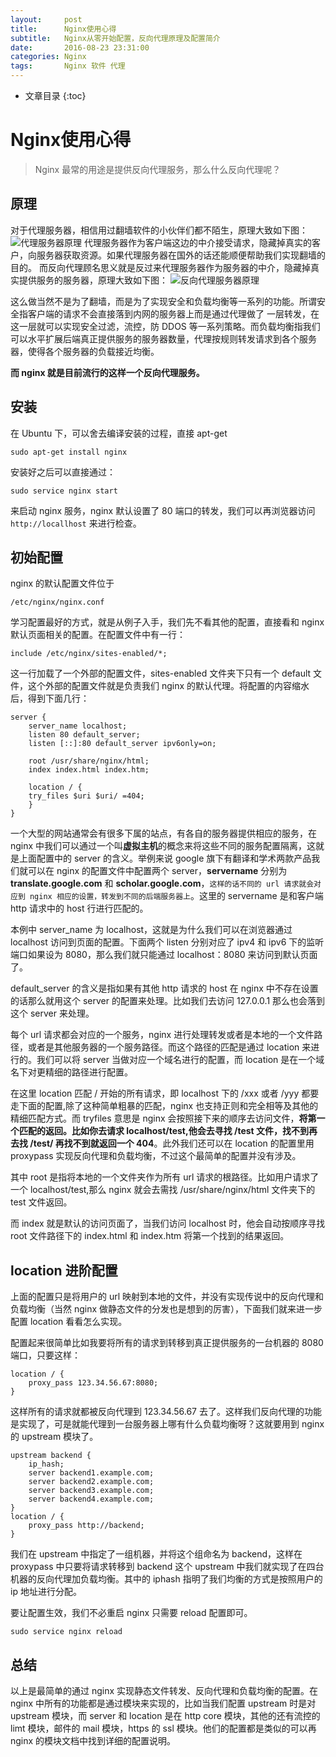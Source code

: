 ```yaml
---
layout:     post
title:      Nginx使用心得
subtitle:   Nginx从零开始配置，反向代理原理及配置简介
date:       2016-08-23 23:31:00
categories: Nginx
tags:       Nginx 软件 代理
---
```


* 文章目录
{:toc}

# Nginx使用心得

> Nginx 最常的用途是提供反向代理服务，那么什么反向代理呢？




## 原理

对于代理服务器，相信用过翻墙软件的小伙伴们都不陌生，原理大致如下图：
![代理服务器原理](http://oc26wuqdw.bkt.clouddn.com/blog/nginxstart/mginx1.png)
代理服务器作为客户端这边的中介接受请求，隐藏掉真实的客户，向服务器获取资源。如果代理服务器在国外的话还能顺便帮助我们实现翻墙的目的。
而反向代理顾名思义就是反过来代理服务器作为服务器的中介，隐藏掉真实提供服务的服务器，原理大致如下图：
![反向代理服务器原理](http://oc26wuqdw.bkt.clouddn.com/blog/nginxstart/nginx2.png)

这么做当然不是为了翻墙，而是为了实现安全和负载均衡等一系列的功能。所谓安全指客户端的请求不会直接落到内网的服务器上而是通过代理做了 一层转发，在这一层就可以实现安全过滤，流控，防 DDOS 等一系列策略。而负载均衡指我们可以水平扩展后端真正提供服务的服务器数量，代理按规则转发请求到各个服务器，使得各个服务器的负载接近均衡。

**而 nginx 就是目前流行的这样一个反向代理服务。**

## 安装

在 Ubuntu 下，可以舍去编译安装的过程，直接 apt-get

```
sudo apt-get install nginx
```

安装好之后可以直接通过：

```
sudo service nginx start
```

来启动 nginx 服务，nginx 默认设置了 80 端口的转发，我们可以再浏览器访问 `http://locallhost` 来进行检查。

## 初始配置

nginx 的默认配置文件位于

```
/etc/nginx/nginx.conf
```

学习配置最好的方式，就是从例子入手，我们先不看其他的配置，直接看和 nginx 默认页面相关的配置。在配置文件中有一行：

```
include /etc/nginx/sites-enabled/*;
```

这一行加载了一个外部的配置文件，sites-enabled 文件夹下只有一个 default 文件，这个外部的配置文件就是负责我们 nginx 的默认代理。将配置的内容缩水后，得到下面几行：

```
server {
    server_name localhost;
    listen 80 default_server;
    listen [::]:80 default_server ipv6only=on;

    root /usr/share/nginx/html;
    index index.html index.htm;

    location / {
    try_files $uri $uri/ =404;
    }
}
```

一个大型的网站通常会有很多下属的站点，有各自的服务器提供相应的服务，在 nginx 中我们可以通过一个叫**虚拟主机**的概念来将这些不同的服务配置隔离，这就是上面配置中的 server 的含义。举例来说 google 旗下有翻译和学术两款产品我们就可以在 nginx 的配置文件中配置两个 server，**servername** 分别为 **translate.google.com** 和 **scholar.google.com**，`这样的话不同的 url 请求就会对应到 nginx 相应的设置，转发到不同的后端服务器上`。这里的 servername 是和客户端 http 请求中的 host 行进行匹配的。

本例中 server_name 为 localhost，这就是为什么我们可以在浏览器通过 localhost 访问到页面的配置。下面两个 listen 分别对应了 ipv4 和 ipv6 下的监听端口如果设为 8080，那么我们就只能通过 localhost：8080 来访问到默认页面了。

default_server 的含义是指如果有其他 http 请求的 host 在 nginx 中不存在设置的话那么就用这个 server 的配置来处理。比如我们去访问 127.0.0.1 那么也会落到这个 server 来处理。

每个 url 请求都会对应的一个服务，nginx 进行处理转发或者是本地的一个文件路径，或者是其他服务器的一个服务路径。而这个路径的匹配是通过 location 来进行的。我们可以将 server 当做对应一个域名进行的配置，而 location 是在一个域名下对更精细的路径进行配置。

在这里 location 匹配 / 开始的所有请求，即 localhost 下的 /xxx 或者 /yyy 都要走下面的配置,除了这种简单粗暴的匹配，nginx 也支持正则和完全相等及其他的精细匹配方式。而 tryfiles 意思是 nginx 会按照接下来的顺序去访问文件，**将第一个匹配的返回。比如你去请求 localhost/test,他会去寻找 /test 文件，找不到再去找 /test/ 再找不到就返回一个 404**。此外我们还可以在 location 的配置里用 proxypass 实现反向代理和负载均衡，不过这个最简单的配置并没有涉及。

其中 root 是指将本地的一个文件夹作为所有 url 请求的根路径。比如用户请求了一个 localhost/test,那么 nginx 就会去需找 /usr/share/nginx/html 文件夹下的 test 文件返回。

而 index 就是默认的访问页面了，当我们访问 localhost 时，他会自动按顺序寻找 root 文件路径下的 index.html 和 index.htm 将第一个找到的结果返回。

## location 进阶配置

上面的配置只是将用户的 url 映射到本地的文件，并没有实现传说中的反向代理和负载均衡（当然 nginx 做静态文件的分发也是想到的厉害），下面我们就来进一步配置 location 看看怎么实现。

配置起来很简单比如我要将所有的请求到转移到真正提供服务的一台机器的 8080 端口，只要这样：

```
location / {
    proxy_pass 123.34.56.67:8080;
}
```

这样所有的请求就都被反向代理到 123.34.56.67 去了。这样我们反向代理的功能是实现了，可是就能代理到一台服务器上哪有什么负载均衡呀？这就要用到 nginx 的 upstream 模块了。

```
upstream backend {
    ip_hash;
    server backend1.example.com;
    server backend2.example.com;
    server backend3.example.com;
    server backend4.example.com;
}
location / {
    proxy_pass http://backend;
}
```

我们在 upstream 中指定了一组机器，并将这个组命名为 backend，这样在 proxypass 中只要将请求转移到 backend 这个 upstream 中我们就实现了在四台机器的反向代理加负载均衡。其中的 iphash 指明了我们均衡的方式是按照用户的 ip 地址进行分配。

要让配置生效，我们不必重启 nginx 只需要 reload 配置即可。

```
sudo service nginx reload
```

## 总结

以上是最简单的通过 nginx 实现静态文件转发、反向代理和负载均衡的配置。在 nginx 中所有的功能都是通过模块来实现的，比如当我们配置 upstream 时是对 upstream 模块，而 server 和 location 是在 http core 模块，其他的还有流控的 limt 模块，邮件的 mail 模块，https 的 ssl 模块。他们的配置都是类似的可以再 nginx 的模块文档中找到详细的配置说明。


